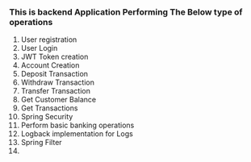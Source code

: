 ### This is  backend Application Performing The Below type of operations
1. User registration
2. User Login
3. JWT Token creation
4. Account Creation
5. Deposit Transaction
6. Withdraw Transaction
7. Transfer Transaction
8. Get Customer Balance
9. Get Transactions
10. Spring Security
11. Perform basic banking operations
12. Logback implementation for Logs
13. Spring Filter
14. 